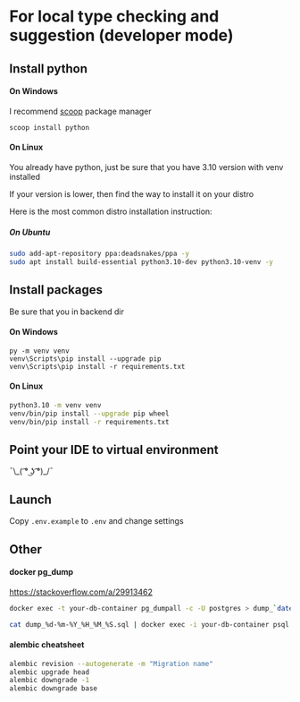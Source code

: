 # For local type checking and suggestion (developer mode)
## Install python
#### On Windows
I recommend [scoop](https://scoop.sh) package manager
```pwsh
scoop install python
```
#### On Linux
You already have python, just be sure that you have 3.10 version with venv installed

If your version is lower, then find the way to install it on your distro

Here is the most common distro installation instruction:
##### On Ubuntu
```bash
sudo add-apt-repository ppa:deadsnakes/ppa -y
sudo apt install build-essential python3.10-dev python3.10-venv -y
```
## Install packages
Be sure that you in backend dir
#### On Windows
```pwsh
py -m venv venv
venv\Scripts\pip install --upgrade pip
venv\Scripts\pip install -r requirements.txt
```
#### On Linux
```bash
python3.10 -m venv venv
venv/bin/pip install --upgrade pip wheel
venv/bin/pip install -r requirements.txt
```
## Point your IDE to virtual environment
¯\\\_( ͡° ͜ʖ ͡°)_/¯
## Launch
Copy `.env.example` to `.env` and change settings
## Other
#### docker pg_dump
https://stackoverflow.com/a/29913462
```bash
docker exec -t your-db-container pg_dumpall -c -U postgres > dump_`date +%d-%m-%Y"_"%H_%M_%S`.sql

cat dump_%d-%m-%Y_%H_%M_%S.sql | docker exec -i your-db-container psql -U postgres
```
#### alembic cheatsheet
```bash
alembic revision --autogenerate -m "Migration name"
alembic upgrade head
alembic downgrade -1
alembic downgrade base
```
